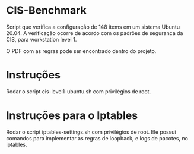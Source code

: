 # CIS-Benchmark
Script que verifica a configuração de 148 items em um sistema Ubuntu 20.04. A verificação ocorre de acordo com os padrões de segurança da CIS, para workstation level 1. 

O PDF com as regras pode ser encontrado dentro do projeto.

# Instruções

Rodar o script cis-level1-ubuntu.sh com privilégios de root.

# Instruções para o Iptables

Rodar o script iptables-settings.sh com privilégios de root. Ele possui comandos para implementar as regras de loopback, e logs de pacotes, no iptables.
